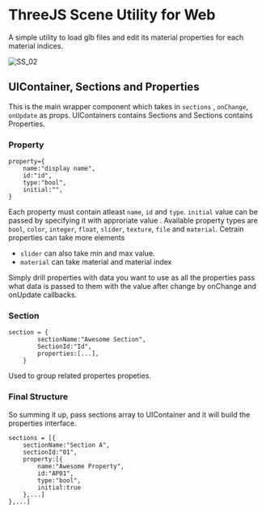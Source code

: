 # ThreeJS Scene Utility for Web

A simple utility to load glb files and edit its material properties for each material indices.

![SS_02](https://user-images.githubusercontent.com/99546305/194720236-6f1eab91-4068-4131-9680-548183548169.png)


## UIContainer, Sections and Properties

This is the main wrapper component which takes in `sections` , `onChange`, `onUpdate` as props. UIContainers contains Sections and Sections contains Properties.

### Property

```
property={
    name:"display name",
    id:"id",
    type:"bool",
    initial:"",
}
```

Each property must contain atleast `name`, `id` and `type`. `initial` value can be passed by specifying it with approriate value . Available property types are `bool`, `color`, `integer`, `float`, `slider`, `texture`, `file` and `material`. Cetrain properties can take more elements

-   `slider` can also take min and max value.
-   `material` can take material and material index

Simply drill properties with data you want to use as all the properties pass what data is passed to them with the value after change by onChange and onUpdate callbacks.

### Section

```
section = {
        sectionName:"Awesome Section",
        SectionId:"Id",
        properties:[...],
    }
```

Used to group related propertes propeties.

### Final Structure

So summing it up, pass sections array to UIContainer and it will build the properties interface.

```
sections = [{
    sectionName:"Section A",
    sectionId:"01",
    property:[{
        name:"Awesome Property",
        id:"AP01",
        type:"bool",
        initial:true
    },...]
},...]
```

